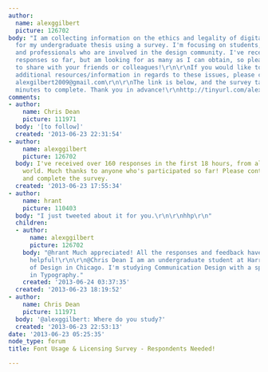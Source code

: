```yaml
---
author:
  name: alexggilbert
  picture: 126702
body: "I am collecting information on the ethics and legality of digital font usage
  for my undergraduate thesis using a survey. I'm focusing on students, instructors,
  and professionals who are involved in the design community. I've received over 80
  responses so far, but am looking for as many as I can obtain, so please feel free
  to share with your friends or colleagues!\r\n\r\nIf you would like to offer any
  additional resources/information in regards to these issues, please contact me at:
  alexgilbert2009@gmail.com\r\n\r\nThe link is below, and the survey takes about 5
  minutes to complete. Thank you in advance!\r\nhttp://tinyurl.com/alexgilbertsurvey"
comments:
- author:
    name: Chris Dean
    picture: 111971
  body: '[to follow]'
  created: '2013-06-23 22:31:54'
- author:
    name: alexggilbert
    picture: 126702
  body: I've received over 160 responses in the first 18 hours, from all over the
    world. Much thanks to anyone who's participated so far! Please continue to share
    and complete the survey.
  created: '2013-06-23 17:55:34'
- author:
    name: hrant
    picture: 110403
  body: "I just tweeted about it for you.\r\n\r\nhhp\r\n"
  children:
  - author:
      name: alexggilbert
      picture: 126702
    body: "@hrant Much appreciated! All the responses and feedback have been extremely
      helpful!\r\n\r\n@Chris Dean I am an undergraduate student at Harrington College
      of Design in Chicago. I'm studying Communication Design with a specialization
      in Typography."
    created: '2013-06-24 03:37:35'
  created: '2013-06-23 18:19:52'
- author:
    name: Chris Dean
    picture: 111971
  body: '@alexggilbert: Where do you study?'
  created: '2013-06-23 22:53:13'
date: '2013-06-23 05:25:35'
node_type: forum
title: Font Usage & Licensing Survey - Respondents Needed!

---
```

